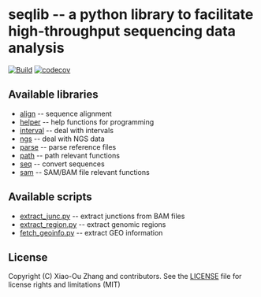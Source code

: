 # seqlib -- a python library to facilitate high-throughput sequencing data analysis

[![Build](https://github.com/kepbod/seqlib/workflows/Build/badge.svg?branch=master)](https://github.com/kepbod/seqlib/actions?query=workflow%3ABuild)
[![codecov](https://codecov.io/gh/kepbod/seqlib/branch/master/graph/badge.svg)](https://codecov.io/gh/kepbod/seqlib)

## Available libraries
* [align](https://github.com/kepbod/seqlib/blob/master/seqlib/align.pyx) -- sequence alignment
* [helper](https://github.com/kepbod/seqlib/blob/master/seqlib/helper.py) -- help functions for programming
* [interval](https://github.com/kepbod/seqlib/blob/master/seqlib/interval.py) -- deal with intervals
* [ngs](https://github.com/kepbod/seqlib/blob/master/seqlib/ngs.py) -- deal with NGS data
* [parse](https://github.com/kepbod/seqlib/blob/master/seqlib/parse.py) -- parse reference files
* [path](https://github.com/kepbod/seqlib/blob/master/seqlib/path.py) -- path relevant functions
* [seq](https://github.com/kepbod/seqlib/blob/master/seqlib/seq.py) -- convert sequences
* [sam](https://github.com/kepbod/seqlib/blob/master/seqlib/sam.py) -- SAM/BAM file relevant functions

## Available scripts
* [extract_junc.py](https://github.com/kepbod/seqlib/blob/master/bin/extract_junc.py) -- extract junctions from BAM files
* [extract_region.py](https://github.com/kepbod/seqlib/blob/master/bin/extract_region.py) -- extract genomic regions
* [fetch_geoinfo.py](https://github.com/kepbod/seqlib/blob/master/bin/fetch_geoinfo.py) -- extract GEO information

## License 
Copyright (C) Xiao-Ou Zhang and contributors. See the [LICENSE](https://github.com/kepbod/seqlib/blob/master/LICENSE) file for
license rights and limitations (MIT)
